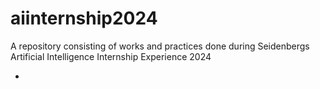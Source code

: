 # aiinternship2024

A repository consisting of works and practices done during Seidenbergs Artificial Intelligence Internship Experience 2024

  * 
